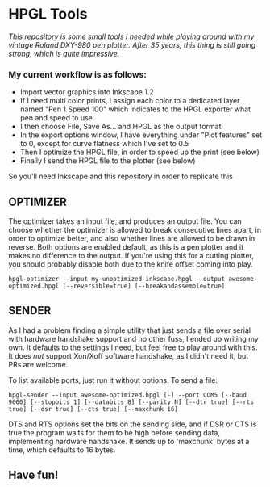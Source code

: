 # HPGL Tools

*This repository is some small tools I needed while playing around with my vintage Roland DXY-980 pen plotter. After 35 years, this thing is still going strong, which is quite impressive.*

### My current workflow is as follows:
- Import vector graphics into Inkscape 1.2
- If I need multi color prints, I assign each color to a dedicated layer named "Pen 1 Speed 100" which indicates to the HPGL exporter what pen and speed to use
- I then choose File, Save As... and HPGL as the output format
- In the export options window, I have everything under "Plot features" set to 0, except for curve flatness which I've set to 0.5
- Then I optimize the HPGL file, in order to speed up the print (see below)
- Finally I send the HPGL file to the plotter (see below)

So you'll need Inkscape and this repository in order to replicate this

## OPTIMIZER

The optimizer takes an input file, and produces an output file. You can choose whether the optimizer is allowed to break consecutive lines apart, in order to optimize better, and also whether lines are allowed to be drawn in reverse. Both options are enabled default, as this is a pen plotter and it makes no difference to the output. If you're using this for a cutting plotter, you should probably disable both due to the knife offset coming into play.

```
hpgl-optimizer --input my-unoptimized-inkscape.hpgl --output awesome-optimized.hpgl [--reversible=true] [--breakandassemble=true]
```

## SENDER

As I had a problem finding a simple utility that just sends a file over serial with hardware handshake support and no other fuss, I ended up writing my own. It defaults to the settings I need, but feel free to play around with this. It does *not* support Xon/Xoff software handshake, as I didn't need it, but PRs are welcome.

To list available ports, just run it without options. To send a file:

```
hpgl-sender --input awesome-optimized.hpgl [-] --port COM5 [--baud 9600] [--stopbits 1] [--databits 8] [--parity N] [--dtr true] [--rts true] [--dsr true] [--cts true] [--maxchunk 16]
```

DTS and RTS options set the bits on the sending side, and if DSR or CTS is true the program waits for them to be high before sending data, implementing hardware handshake. It sends up to 'maxchunk' bytes at a time, which defaults to 16 bytes.

## Have fun!

